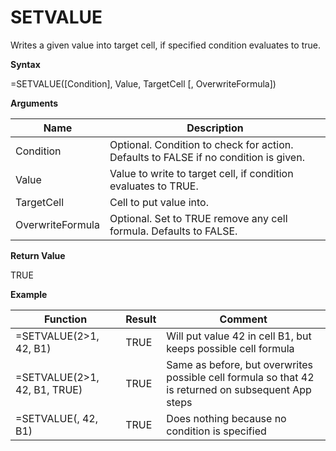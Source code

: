 # SETVALUE

Writes a given value into target cell, if specified condition evaluates
to true.

**Syntax**

=SETVALUE(\[Condition\], Value, TargetCell \[, OverwriteFormula\])

**Arguments**

| Name             | Description                                                                          |
|------------------|--------------------------------------------------------------------------------------|
| Condition        | Optional. Condition to check for action. Defaults to FALSE if no condition is given. |
| Value            | Value to write to target cell, if condition evaluates to TRUE.                       |
| TargetCell       | Cell to put value into.                                                              |
| OverwriteFormula | Optional. Set to TRUE remove any cell formula. Defaults to FALSE.                    |

**Return Value**

TRUE

**Example**

| Function                        | Result | Comment                                                                                             |
|---------------------------------|--------|-----------------------------------------------------------------------------------------------------|
| =SETVALUE(2&gt;1, 42, B1)       | TRUE   | Will put value 42 in cell B1, but keeps possible cell formula                                       |
| =SETVALUE(2&gt;1, 42, B1, TRUE) | TRUE   | Same as before, but overwrites possible cell formula so that 42 is returned on subsequent App steps |
| =SETVALUE(, 42, B1)             | TRUE   | Does nothing because no condition is specified                                                      |
